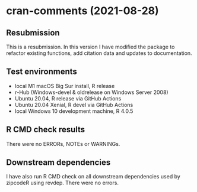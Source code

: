 # cran-comments (2021-08-28)

## Resubmission
This is a resubmission. In this version I have modified the package to refactor existing functions, add citation data and updates to documentation.

## Test environments
* local M1 macOS Big Sur install, R release
* r-Hub (Windows-devel & oldrelease on Windows Server 2008)
* Ubuntu 20.04, R release via GitHub Actions
* Ubuntu 20.04 Xenial, R devel via GitHub Actions
* local Windows 10 development machine, R 4.0.5

## R CMD check results
There were no ERRORs, NOTEs or WARNINGs. 

## Downstream dependencies
I have also run R CMD check on all downstream dependencies used by zipcodeR using revdep. There were no errors.
